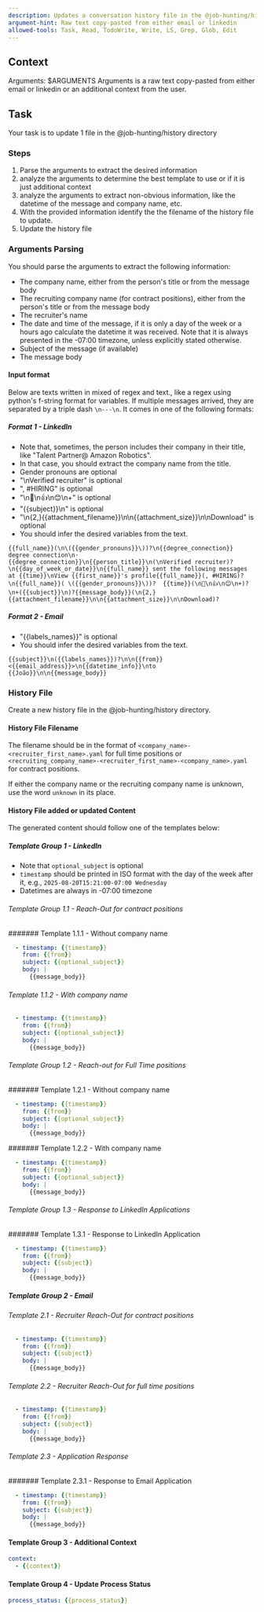 ```yaml
---
description: Updates a conversation history file in the @job-hunting/history directory.
argument-hint: Raw text copy-pasted from either email or linkedin
allowed-tools: Task, Read, TodoWrite, Write, LS, Grep, Glob, Edit
---
```


## Context

Arguments: $ARGUMENTS
Arguments is a raw text copy-pasted from either email or linkedin or an additional context from the user.

## Task

Your task is to update 1 file in the @job-hunting/history directory

### Steps

1. Parse the arguments to extract the desired information
2. analyze the arguments to determine the best template to use or if it is just additional context
3. analyze the arguments to extract non-obvious information, like the datetime of the message and company name, etc.
4. With the provided information identify the the filename of the history file to update.
4. Update the history file

### Arguments Parsing

You should parse the arguments to extract the following information:

* The company name, either from the person's title or from the message body
* The recruiting company name (for contract positions), either from the person's title or from the message body
* The recruiter's name
* The date and time of the message, if it is only a day of the week or a hours ago calculate the datetime it was received.
  Note that it is always presented in the -07:00 timezone, unless explicitly stated otherwise.
* Subject of the message (if available)
* The message body

#### Input format

Below are texts written in mixed of regex and text., like a regex using python's f-string format for variables.
If multiple messages arrived, they are separated by a triple dash `\n---\n`.
It comes in one of the following formats:

##### Format 1 - LinkedIn

* Note that, sometimes, the person includes their company in their title, like "Talent Partner@ Amazon Robotics".
* In that case, you should extract the company name from the title.
* Gender pronouns are optional
* "\nVerified recruiter" is optional
* ", #HIRING" is optional
* "\n👏\n👍\n😊\n+" is optional
* "{{subject}}\n" is optional
* "\n{2,}{{attachment_filename}}\n\n{{attachment_size}}\n\nDownload" is optional
* You should infer the desired variables from the text.

```text
{{full_name}}(\n\({{gender_pronouns}}\))?\n{{degree_connection}} degree connection\n· {{degree_connection}}\n{{person_title}}\n(\nVerified recruiter)?\n{{day_of_week_or_date}}\n{{full_name}} sent the following messages at {{time}}\nView {{first_name}}'s profile{{full_name}}(, #HIRING)?\n{{full_name}}( \({{gender_pronouns}}\))?  {{time}}(\n👏\n👍\n😊\n+)?\n+({{subject}}\n)?{{message_body}}(\n{2,}{{attachment_filename}}\n\n{{attachment_size}}\n\nDownload)?
```

##### Format 2 - Email

* "{{labels_names}}" is optional
* You should infer the desired variables from the text.

```text
{{subject}}\n({{labels_names}})?\n\n{{from}} <{{email_address}}>\n{{datetime_info}}\nto {{João}}\n\n{{message_body}}
```

### History File

Create a new history file in the @job-hunting/history directory.

#### History File Filename

The filename should be in the format of `<company_name>-<recruiter_first_name>.yaml` for full time positions
or `<recruiting_company_name>-<recruiter_first_name>-<company_name>.yaml` for contract positions.

If either the company name or the recruiting company name is unknown, use the word `unknown` in its place.

#### History File added or updated Content

The generated content should follow one of the templates below:

##### Template Group 1 - LinkedIn

* Note that `optional_subject` is optional
* `timestamp` should be printed in ISO format with the day of the week after it, e.g., `2025-08-20T15:21:00-07:00 Wednesday`
* Datetimes are always in -07:00 timezone

###### Template Group 1.1 - Reach-Out for contract positions

####### Template 1.1.1 - Without company name

```yaml
  - timestamp: {{timestamp}}
    from: {{from}}
    subject: {{optional_subject}}
    body: |
      {{message_body}}
```

###### Template 1.1.2 - With company name

```yaml
  - timestamp: {{timestamp}}
    from: {{from}}
    subject: {{optional_subject}}
    body: |
      {{message_body}}
```

###### Template Group 1.2 - Reach-out for Full Time positions

####### Template 1.2.1 - Without company name

```yaml
  - timestamp: {{timestamp}}
    from: {{from}}
    subject: {{optional_subject}}
    body: |
      {{message_body}}
```

####### Template 1.2.2 - With company name

```yaml
  - timestamp: {{timestamp}}
    from: {{from}}
    subject: {{optional_subject}}
    body: |
      {{message_body}}
```

###### Template Group 1.3 - Response to LinkedIn Applications

####### Template 1.3.1 - Response to LinkedIn Application

```yaml
  - timestamp: {{timestamp}}
    from: {{from}}
    subject: {{subject}}
    body: |
      {{message_body}}
```

##### Template Group 2 - Email

###### Template 2.1 - Recruiter Reach-Out for contract positions

```yaml
  - timestamp: {{timestamp}}
    from: {{from}}
    subject: {{subject}}
    body: |
      {{message_body}}
```

###### Template 2.2 - Recruiter Reach-Out for full time positions

```yaml
  - timestamp: {{timestamp}}
    from: {{from}}
    subject: {{subject}}
    body: |
      {{message_body}}
```

###### Template 2.3 - Application Response

####### Template 2.3.1 - Response to Email Application

```yaml
  - timestamp: {{timestamp}}
    from: {{from}}
    subject: {{subject}}
    body: |
      {{message_body}}
```

#### Template Group 3 - Additional Context

```yaml
context:
  - {{context}}
```

#### Template Group 4 - Update Process Status

```yaml
process_status: {{process_status}}
```
